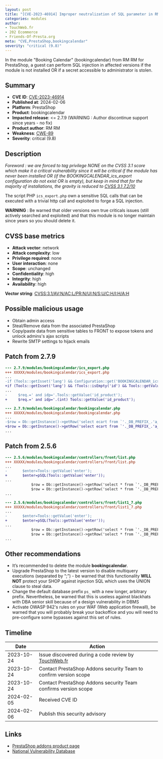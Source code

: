 ```yaml
---
layout: post
title: "[CVE-2023-46914] Improper neutralization of SQL parameter in RM RM - Booking Calendar module for PrestaShop"
categories: modules
author:
- TouchWeb.fr
- 202 Ecommerce
- Friends-Of-Presta.org
meta: "CVE,PrestaShop,bookingcalendar"
severity: "critical (9.8)"
---
```


In the module "Booking Calendar" (bookingcalendar) from RM RM for PrestaShop, a guest can perform SQL injection in affected versions if the module is not installed OR if a secret accessible to administrator is stolen.


## Summary

* **CVE ID**: [CVE-2023-46914](https://cve.mitre.org/cgi-bin/cvename.cgi?name=CVE-2023-46914)
* **Published at**: 2024-02-06
* **Platform**: PrestaShop
* **Product**: bookingcalendar
* **Impacted release**: <= 2.7.9 (WARNING : Author discontinue support since years - no fix)
* **Product author**: RM RM
* **Weakness**: [CWE-89](https://cwe.mitre.org/data/definitions/89.html)
* **Severity**: critical (9.8)

## Description

*Foreword : we are forced to tag privilege NONE on the CVSS 3.1 score which make it a critical vulnerability since it will be critical if the module has never been installed OR (if the BOOKINGCALENDAR_ics_export configuration do not exist OR is empty), but keep in mind that for the majority of installations, the gravity is reduced to [CVSS 3.1 7.2/10](https://nvd.nist.gov/vuln-metrics/cvss/v3-calculator?vector=AV:N/AC:L/PR:H/UI:N/S:U/C:H/I:H/A:H)*

The script PHP `ics_export.php` own a sensitive SQL calls that can be executed with a trivial http call and exploited to forge a SQL injection.

**WARNING** : Be warned that older versions own true criticals issues (still actively searched and exploited) and that this module is no longer maintain since years so you should delete it.

## CVSS base metrics

* **Attack vector**: network
* **Attack complexity**: low
* **Privilege required**: none
* **User interaction**: none
* **Scope**: unchanged
* **Confidentiality**: high
* **Integrity**: high
* **Availability**: high

**Vector string**: [CVSS:3.1/AV:N/AC:L/PR:N/UI:N/S:U/C:H/I:H/A:H](https://nvd.nist.gov/vuln-metrics/cvss/v3-calculator?vector=AV:N/AC:L/PR:N/UI:N/S:U/C:H/I:H/A:H)

## Possible malicious usage

* Obtain admin access
* Steal/Remove data from the associated PrestaShop
* Copy/paste data from sensitive tables to FRONT to expose tokens and unlock admins's ajax scripts
* Rewrite SMTP settings to hijack emails

## Patch from 2.7.9

```diff
--- 2.7.9/modules/bookingcalendar/ics_export.php
+++ XXXXX/modules/bookingcalendar/ics_export.php
...
-if (Tools::getIsset('lang') && Configuration::get('BOOKINGCALENDAR_ics_export')==Tools::getValue('id'))
+if (Tools::getIsset('lang') && !Tools::isEmpty('id') && Tools::getValue('id') === Configuration::get('BOOKINGCALENDAR_ics_export'))
...
-	  $req.=' and idp='.Tools::getValue('id_product');
+	  $req.=' and idp='.(int) Tools::getValue('id_product');
```


```diff
--- 2.7.9/modules/bookingcalendar/bookingcalendar.php
+++ XXXXX/modules/bookingcalendar/bookingcalendar.php
...
-$row = Db::getInstance()->getRow('select ecart from `'._DB_PREFIX_.'a_booking_plus` where debut=\''.$debut.'\' and id_product=\''.$id_product.'\' ');
+$row = Db::getInstance()->getRow('select ecart from `'._DB_PREFIX_.'a_booking_plus` where debut=\''.pSQL($debut).'\' and id_product=\''.(int) $id_product.'\' ');
...
```

## Patch from 2.5.6

```diff
--- 2.5.6/modules/bookingcalendar/controllers/front/list.php
+++ XXXXX/modules/bookingcalendar/controllers/front/list.php
...
-		$enter=Tools::getValue('enter');
+		$enter=pSQL(Tools::getValue('enter'));
...
			$row = Db::getInstance()->getRow('select * from `'._DB_PREFIX_.'a_booking_plus` where id_product=\''.(int)Tools::getValue('id_product').'\' and debut=\''.Tools::getValue('enter').' 00:00:00\'');
			$row = Db::getInstance()->getRow('select * from `'._DB_PREFIX_.'a_booking_plus` where id_product=\''.(int)Tools::getValue('id_product').'\' and debut=\''.pSQL(Tools::getValue('enter')).' 00:00:00\'');
...
```


```diff
--- 2.5.6/modules/bookingcalendar/controllers/front/list1_7.php
+++ XXXXX/modules/bookingcalendar/controllers/front/list1_7.php
...
-		$enter=Tools::getValue('enter');
+		$enter=pSQL(Tools::getValue('enter'));
...
			$row = Db::getInstance()->getRow('select * from `'._DB_PREFIX_.'a_booking_plus` where id_product=\''.(int)Tools::getValue('id_product').'\' and debut=\''.Tools::getValue('enter').' 00:00:00\'');
			$row = Db::getInstance()->getRow('select * from `'._DB_PREFIX_.'a_booking_plus` where id_product=\''.(int)Tools::getValue('id_product').'\' and debut=\''.pSQL(Tools::getValue('enter')).' 00:00:00\'');
...
```

## Other recommendations

* It’s recommended to delete the module **bookingcalendar**.
* Upgrade PrestaShop to the latest version to disable multiquery executions (separated by “;”) - be warned that this functionality **WILL NOT** protect your SHOP against injection SQL which uses the UNION clause to steal data.
* Change the default database prefix `ps_` with a new longer, arbitrary prefix. Nevertheless, be warned that this is useless against blackhats with DBA senior skill because of a design vulnerability in DBMS
* Activate OWASP 942's rules on your WAF (Web application firewall), be warned that you will probably break your backoffice and you will need to pre-configure some bypasses against this set of rules.

## Timeline

| Date | Action |
|--|--|
| 2023-10-24 | Issue discovered during a code review by [TouchWeb.fr](https://www.touchweb.fr) |
| 2023-10-24 | Contact PrestaShop Addons security Team to confirm version scope |
| 2023-10-24 | Contact PrestaShop Addons security Team confirms version scope |
| 2024-02-05 | Received CVE ID |
| 2024-02-06 | Publish this security advisory |

## Links

* [PrestaShop addons product page](https://addons.prestashop.com/en/reservation-rental-system/24132-booking-calendar.html)
* [National Vulnerability Database](https://nvd.nist.gov/vuln/detail/CVE-2023-46914)
